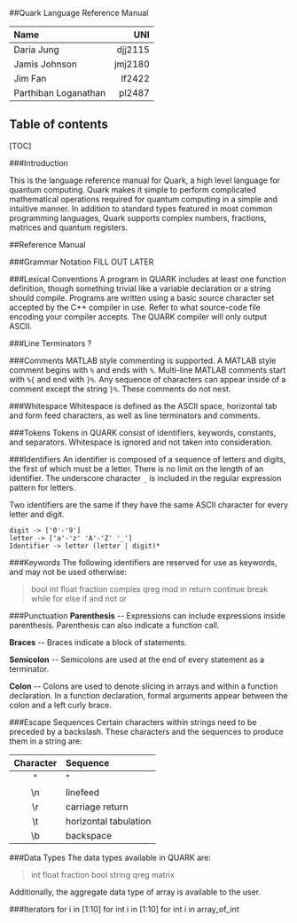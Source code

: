 
##Quark Language Reference Manual

| Name    				| UNI      | 
| :-------------------- | ------:  |
| Daria Jung 			| djj2115  | 
| Jamis Johnson    		| jmj2180  | 
| Jim Fan     			| lf2422   |
| Parthiban Loganathan  | pl2487   |  

## Table of contents

[TOC]


###Introduction

This is the language reference manual for Quark, a high level language for quantum computing. Quark makes it simple to perform complicated mathematical operations required for quantum computing in a simple and intuitive manner. In addition to standard types featured in most common programming languages, Quark supports complex numbers, fractions, matrices and quantum registers.

##Reference Manual

###Grammar Notation
FILL OUT LATER

###Lexical Conventions
A program in QUARK includes at least one function definition, though something trivial like a variable declaration or a string should compile. Programs are written using a basic source character set accepted by the C++ compiler in use. Refer to what source-code file encoding your compiler accepts. The QUARK compiler will only output ASCII.

###Line Terminators
?

###Comments
MATLAB style commenting is supported. A MATLAB style comment begins with `%` and ends with `%`. Multi-line MATLAB comments start with `%{` and end with `}%`. Any sequence of characters can appear inside of a comment except the string `}%`. These comments do not nest. 

###Whitespace
Whitespace is defined as the ASCII space, horizontal tab and form feed characters, as well as line terminators and comments.

###Tokens
Tokens in QUARK consist of identifiers, keywords, constants, and separators. Whitespace is ignored and not taken into consideration.

###Identifiers
An identifier is composed of a sequence of letters and digits, the first of which must be a letter. There is no limit on the length of an identifier. The underscore character `_` is included in the regular expression pattern for letters. 

Two identifiers are the same if they have the same ASCII character for every letter and digit. 

```
digit -> ['0'-'9']
letter -> ['a'-'z' 'A'-'Z' '_']
Identifier -> letter (letter | digit)* 
```

###Keywords
The following identifiers are reserved for use as keywords, and may not be used otherwise:

> bool
> int
> float
> fraction
> complex
> qreg
> mod
> in
> return
> continue
> break
> while
> for
> else
> if
> and
> not
> or

###Punctuation
**Parenthesis** -- Expressions can include expressions inside parenthesis. Parenthesis can also indicate a function call.

**Braces** -- Braces indicate a block of statements.

**Semicolon** -- Semicolons are used at the end of every statement as a terminator. 

**Colon** -- Colons are used to denote slicing in arrays and within a function declaration. In a function declaration, formal arguments appear between the colon and a left curly brace. 

###Escape Sequences
Certain characters within strings need to be preceded by a backslash. These characters and the sequences to produce them in a string are:

| Character | Sequence 	|
| :--------:|:--------- |
|	\"		|	 "	   	|
|   \n		|  linefeed |
| \r		| carriage return |
| \t		| horizontal tabulation|
| \b 		| backspace |

###Data Types
The data types available in QUARK are:

> int
> float
> fraction
> bool
> string
> qreg
> matrix

Additionally, the aggregate data type of array is available to the user.

###Iterators
for i in [1:10]
for int i in [1:10]
for int i in array_of_int


